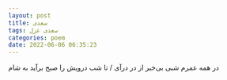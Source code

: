 ```yaml
---
layout: post
title: سعدی
tags: سعدی غزل
categories: poem
date: 2022-06-06 06:35:23
---
```


در همه عمرم شبی بی‌خبر از در درآی / تا شب درویش را صبح برآید به شام
